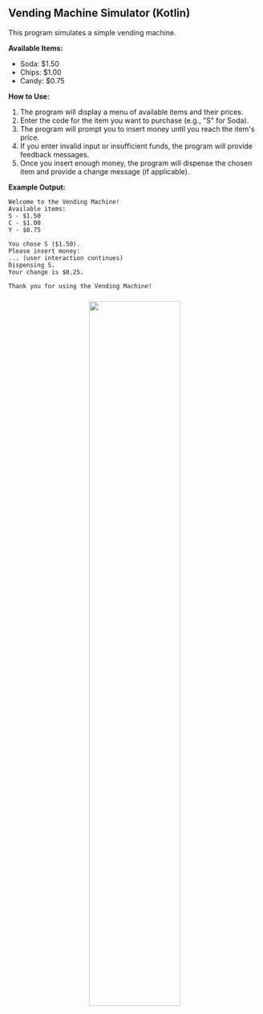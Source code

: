 ## Vending Machine Simulator (Kotlin)

This program simulates a simple vending machine.

**Available Items:**

- Soda: $1.50
- Chips: $1.00
- Candy: $0.75

**How to Use:**

1. The program will display a menu of available items and their prices.
2. Enter the code for the item you want to purchase (e.g., "S" for Soda).
3. The program will prompt you to insert money until you reach the item's price.
4. If you enter invalid input or insufficient funds, the program will provide feedback messages.
5. Once you insert enough money, the program will dispense the chosen item and provide a change message (if applicable).

**Example Output:**

```
Welcome to the Vending Machine!
Available items:
S - $1.50
C - $1.00
Y - $0.75

You chose S ($1.50).
Please insert money:
... (user interaction continues)
Dispensing S.
Your change is $0.25.

Thank you for using the Vending Machine!
```
###
<p align="center">
<img width="60%" height="60%" src = "https://media1.tenor.com/m/PQ0j-WG-UdQAAAAC/easy.gif">
</p>